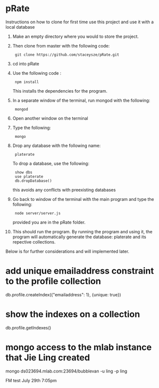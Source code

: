 # pRate

Instructions on how to clone for first time use this project and use it with a local
database 

1) Make an empty directory where you would to store the project.

2) Then clone from master with the following code: 

		git clone https://github.com/staceysze/pRate.git

3) cd into pRate

4) Use the following code :
		
		npm install
   
   This installs the dependencies for the program.

5) In a separate window of the terminal, run mongod with the following:
		
		mongod

6) Open another window on the terminal

7) Type the following:

		mongo

8) Drop any database with the following name:

		platerate

   To drop a database, use the following:

   		show dbs
   		use platerate
   		db.dropDatabase()

   this avoids any conflicts with preexisting databases

9) Go back to window of the terminal with the main program and type the following:

		node server/server.js

	
	provided you are in the pRate folder.

10) This should run the program. By running the program and using it, the program 
    will automatically generate the database: platerate and its repective collections.

Below is for further considerations and will implemented later.

# add unique emailaddress constraint to the profile collection
db.profile.createIndex({"emailaddress": 1}, {unique: true})

# show the indexes on a collection
db.profile.getIndexes()

# mongo access to the mlab instance that Jie Ling created
mongo  ds023694.mlab.com:23694/bubblevan -u ling -p ling

FM test July 29th 7:05pm
